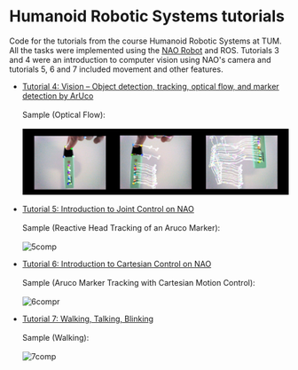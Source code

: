 # Humanoid Robotic Systems tutorials

Code for the tutorials from the course Humanoid Robotic Systems at TUM. All the tasks were implemented using the [NAO Robot](https://www.softbankrobotics.com/emea/en/nao) and ROS. Tutorials 3 and 4 were an introduction to computer vision using NAO's camera and tutorials 5, 6 and 7 included movement and other features.

<!---- [Tutorial 3: Vision – Feature extraction](tutorial_3)-->
- [Tutorial 4: Vision – Object detection, tracking, optical flow, and marker detection by ArUco](tutorial_4)<br><br>Sample (Optical Flow):<br><br>![opt](tutorial_4/opticalFlow.png)

- [Tutorial 5: Introduction to Joint Control on NAO](tutorial_5)<br><br>Sample (Reactive Head Tracking of an Aruco Marker):<br><br>![5comp](https://user-images.githubusercontent.com/70666266/146788625-c5b8c025-5b1a-41ad-a841-56e018079954.gif)

- [Tutorial 6: Introduction to Cartesian Control on NAO](tutorial_6)<br><br>Sample (Aruco Marker Tracking with Cartesian Motion Control):<br><br>![6compr](https://user-images.githubusercontent.com/70666266/146788694-1f05d43d-4192-4b29-b1f5-3d72d658b594.gif)

- [Tutorial 7: Walking, Talking, Blinking](tutorial_7)<br><br>Sample (Walking):<br><br>![7comp](https://user-images.githubusercontent.com/70666266/146788710-42b956b5-f1ac-4215-ae4d-6c373c3cf5fa.gif)

